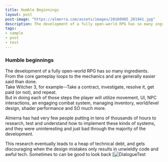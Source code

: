 ```yaml
---
title: Humble Beginnings
layout: post
post-image: "https://almerra.com/assets/images/20160905_201941.jpg"
description: The development of a fully open-world RPG has so many ingredients.  From the core gameplay loops to the mechanics and are generally easier said than done.  Take Witcher 3, for example--Take a contract, investigate, resolve it, get paid (or not), and repeat.  But in doing each of those steps the player will utilize movement, UI, NPC interactions, combat system, inventory, world/level design, shader performance and tech and SO much more.  
tags:
- sample
- post
- test
---
```


### Humble beginnings

The development of a fully open-world RPG has so many ingredients.  
From the core gameplay loops to the mechanics and are generally easier said than done.  
Take Witcher 3, for example--Take a contract, investigate, resolve it, get paid (or not), and repeat.  
But in doing each of those steps the player will utilize movement, UI, NPC interactions, an engaging combat system, managing inventory, world/level design, shader performance and SO much more.  

Almerra has had very few people putting in tens of thousands of hours to research, test and understand how to implement these kinds of systems, and they were uninteresting and just bad through the majority of the development.  

This research eventually leads to a heap of technical debt, and gets discouraging when the design mistakes only results in unwieldly code and awful tech.  Sometimes to can be good to look back 
[![DialogueTest](https://almerra.com/assets/images/20160905_201941.jpg)
